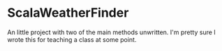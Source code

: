 # ScalaWeatherFinder

An little project with two of the main methods unwritten. I'm pretty sure I wrote this for teaching a class at some point.
